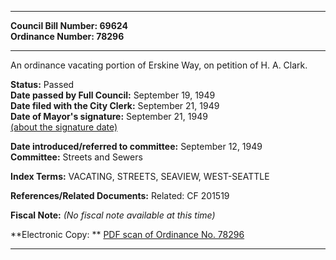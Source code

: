 * * * * *  
  
**Council Bill Number: [](#h0)[](#h2)69624**   
**Ordinance Number: 78296**  
  
* * * * *  
  
An ordinance vacating portion of Erskine Way, on petition of H. A. Clark.  
  
**Status:** Passed   
**Date passed by Full Council:** September 19, 1949   
**Date filed with the City Clerk:** September 21, 1949   
**Date of Mayor's signature:** September 21, 1949   
[(about the signature date)](/~public/approvaldate.htm)   
  
  
**Date introduced/referred to committee:** September 12, 1949   
**Committee:** Streets and Sewers   
  
**Index Terms:** VACATING, STREETS, SEAVIEW, WEST-SEATTLE  
  
**References/Related Documents:** Related: CF 201519  
  
**Fiscal Note:** *(No fiscal note available at this time)*  
  
**Electronic Copy: ** [PDF scan of Ordinance No. 78296](/~archives/Ordinances/Ord_78296.pdf)  
  
* * * * *  
